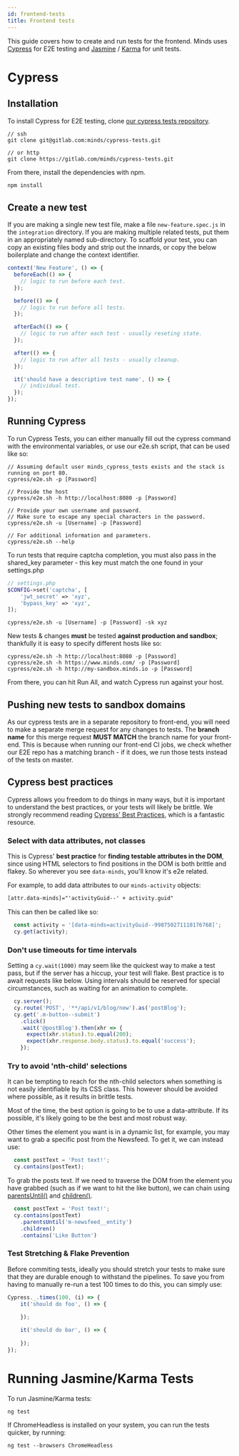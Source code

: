 ```yaml
---
id: frontend-tests
title: Frontend tests
---
```


This guide covers how to create and run tests for the frontend. Minds uses [Cypress](https://www.cypress.io/) for E2E testing and [Jasmine](https://jasmine.github.io) / [Karma](https://karma-runner.github.io/latest/index.html) for unit tests.

# Cypress
## Installation
To install Cypress for E2E testing, clone [our cypress tests repository](https://gitlab.com/minds/cypress-tests).

```
// ssh
git clone git@gitlab.com:minds/cypress-tests.git

// or http
git clone https://gitlab.com/minds/cypress-tests.git
```

From there, install the dependencies with npm.

```js
npm install
```
## Create a new test
If you are making a single new test file, make a file `new-feature.spec.js` in the `integration` directory. If you are making multiple related tests, put them in an appropriately named sub-directory.
To scaffold your test, you can copy an existing files body and strip out the innards, or copy the below boilerplate and change the context identifier.

```js
context('New Feature', () => {
  beforeEach(() => {
    // logic to run before each test.
  });

  before(() => {
    // logic to run before all tests.
  });

  afterEach(() => {
    // logic to run after each test - usually reseting state.
  });

  after(() => {
    // logic to run after all tests - usually cleanup.
  });

  it('should have a descriptive test name', () => {
    // individual test.
  });
});
```


## Running Cypress

To run Cypress Tests, you can either manually fill out the cypress command with the environmental variables, or use our e2e.sh script, that can be used like so:

```console
// Assuming default user minds_cypress_tests exists and the stack is running on port 80.
cypress/e2e.sh -p [Password]

// Provide the host 
cypress/e2e.sh -h http://localhost:8080 -p [Password]

// Provide your own username and password.
// Make sure to escape any special characters in the password.
cypress/e2e.sh -u [Username] -p [Password]

// For additional information and parameters.
cypress/e2e.sh --help
```

To run tests that require captcha completion, you must also pass in the shared_key parameter - this key must match the one found in your settings.php

```php
// settings.php
$CONFIG->set('captcha', [
    'jwt_secret' => 'xyz',
    'bypass_key' => 'xyz',
]);
```

```console
cypress/e2e.sh -u [Username] -p [Password] -sk xyz
```

New tests & changes **must** be tested **against production and sandbox**; thankfully it is easy to specify different hosts like so:

```console
cypress/e2e.sh -h http://localhost:8080 -p [Password]
cypress/e2e.sh -h https://www.minds.com/ -p [Password]
cypress/e2e.sh -h http://my-sandbox.minds.io -p [Password]
```

From there, you can hit Run All, and watch Cypress run against your host.


## Pushing new tests to sandbox domains
As our cypress tests are in a separate repository to front-end, you will need to make a separate merge request for any changes to tests. The **branch name** for this merge request **MUST MATCH** the branch name for your front-end. This is because when running our front-end CI jobs, we check whether our E2E repo has a matching branch - if it does, we run those tests instead of the tests on master.

## Cypress best practices
Cypress allows you freedom to do things in many ways, but it is important to understand the best practices, or your tests will likely be brittle.
We strongly recommend reading [Cypress' Best Practices](https://docs.cypress.io/guides/references/best-practices.html), which is a fantastic resource.


### Select with data attributes, not classes
This is Cypress' **best practice** for **finding testable attributes in the DOM**, since using HTML selectors to find positions in the DOM is both brittle and flakey. So wherever you see `data-minds`, you'll know it's e2e related.

For example, to add data attributes to our `minds-activity` objects:

```html
[attr.data-minds]="'activityGuid--' + activity.guid"
```

This can then be called like so:

```javascript
  const activity = '[data-minds=activityGuid--998750271110176768]';
  cy.get(activity);
```

### Don't use timeouts for time intervals
Setting a `cy.wait(1000)` may seem like the quickest way to make a test pass, but if the server has a hiccup, your test will flake. Best practice is to await requests like below.
Using intervals should be reserved for special circumstances, such as waiting for an animation to complete.

```javascript
  cy.server();
  cy.route('POST', '**/api/v1/blog/new').as('postBlog');
  cy.get('.m-button--submit')
    .click()
    .wait('@postBlog').then(xhr => {
      expect(xhr.status).to.equal(200);
      expect(xhr.response.body.status).to.equal('success');
    });
```

### Try to avoid 'nth-child' selections
It can be tempting to reach for the nth-child selectors when something is not easily identifiable by its CSS class.
This however should be avoided where possible, as it results in brittle tests.

Most of the time, the best option is going to be to use a data-attribute. If its possible, it's likely going to be the best and most robust way.

Other times the element you want is in a dynamic list, for example, you may want to grab a specific post from the Newsfeed. To get it, we can instead use:

```javascript
  const postText = 'Post text!';
  cy.contains(postText);
```

To grab the posts text. If we need to traverse the DOM from the element you have grabbed (such as if we want to hit the like button), we can chain using [parentsUntil()](https://docs.cypress.io/api/commands/parentsuntil.html) and [children()]([parentsUntil()](https://docs.cypress.io/api/commands/children.html)).

```javascript
  const postText = 'Post text!';
  cy.contains(postText)
    .parentsUntil('m-newsfeed__entity')
    .children()
    .contains('Like Button')
```

### Test Stretching & Flake Prevention

Before commiting tests, ideally you should stretch your tests to make sure that they are durable enough to withstand the pipelines.
To save you from having to manually re-run a test 100 times to do this, you can simply use:

```javascript
Cypress._.times(100, (i) => {
    it('should do foo', () => {
    
    });

    it('should do bar', () => {
    
    });
});
```

# Running Jasmine/Karma Tests
To run Jasmine/Karma tests:

```console
ng test
```

If ChromeHeadless is installed on your system, you can run the tests quicker, by running:

```console
ng test --browsers ChromeHeadless
```
